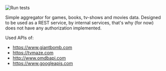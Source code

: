 ![Run tests](https://github.com/Katenkka/data-aggregator/workflows/Run%20tests/badge.svg)

Simple aggregator for games, books, tv-shows and movies data. Designed to be used  as a REST service, by internal services, that's why (for now) does not have any authorization implemented. 

Used APIs of:
- https://www.giantbomb.com
- https://tvmaze.com
- http://www.omdbapi.com
- https://www.googleapis.com
